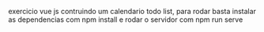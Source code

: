 exercicio vue js contruindo um calendario todo list, para rodar basta instalar as dependencias com npm install e rodar o servidor com npm run serve

